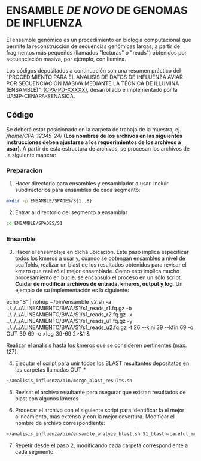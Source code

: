 # ENSAMBLE *DE NOVO* DE GENOMAS DE INFLUENZA 

El ensamble genómico es un procedimiento en biología computacional que permite la reconstrucción de secuencias genómicas largas, a partir de fragmentos más pequeños (llamados "lecturas" o "reads") obtenidos por secuenciación masiva, por ejemplo, con Ilumina. 

Los códigos depositados a continuación son una resumen práctico del "PROCEDIMIENTO PARA EL ANALISIS DE DATOS DE INFLUENZA AVIAR POR SECUENCIACIÓN MASIVA MEDIANTE LA TÉCNICA DE ILLUMINA  
 (ENSAMBLE)", <ins>(CPA-PD-XXXXX)</ins>, desarrollado e implementado por la UASIP-CENAPA-SENASICA.

 ## Código
Se deberá estar posicionado en la carpeta de trabajo de la muestra, ej. */home/CPA-12345-24/* **(Los nombres de los archivos en las siguientes instrucciones deben ajustarse a los requerimientos de los archivos a usar)**. A partir de esta estructura de archivos, se procesan los archivos de la siguiente manera:

### Preparacion
1. Hacer directorio para ensambles y ensamblador a usar. Incluir subdirectorios para ensambles de cada segmento:
```bash
mkdir -p ENSAMBLE/SPADES/S{1..8}
```

2. Entrar al directorio del segmento a ensamblar
```bash
cd ENSAMBLE/SPADES/S1
```
### Ensamble
3. Hacer el ensamblaje en dicha ubicación. Este paso implica especificar todos los kmeros a usar y, cuando se obtengan ensambles a nivel de scaffolds, realizar un blast de los resultados obtenidos para revisar el kmero que realizó el mejor ensamblade. Como esto implica mucho procesamiento en bucle, se encapsuló el proceso en un sólo script. **Cuidar de modificar archivos de entrada, kmeros, output y log**. Un ejemplo de su implementación es la siguiente:

echo "S" | nohup ~/bin/ensamble_v2.sh -a ../../../ALINEAMIENTO/BWA/S1/s1_reads_r1.fq.gz -b ../../../ALINEAMIENTO/BWA/S1/s1_reads_r2.fq.gz -x ../../../ALINEAMIENTO/BWA/S1/s1_reads_u1.fq.gz -y ../../../ALINEAMIENTO/BWA/S1/s1_reads_u2.fq.gz -t 26 --kini 39 --kfin 69 -o OUT_39_69 -c >log_39-69 2>&1 &

Realizar el análisis hasta los kmeros que se consideren pertinentes (max. 127).

4. Ejecutar el script para unir todos los BLAST resultantes depositatos en las carpetas llamadas OUT_*
```bash
~/analisis_influenza/bin/merge_blast_results.sh
```
5. Revisar el archivo resultante para asegurar que existan resultados de blast con algunos kmeros

6. Procesar el archivo con el siguiente script para identificar la el mejor alineamiento, más extenso y con la mejor covertura. Modificar el nombre de archivo correspondiente:
```bash
~/analisis_influenza/bin/ensamble_analyze_blast.sh S1_blastn-careful_merged.txt
```

7. Repetir desde el paso 2, modificando cada carpeta correspondiente a cada segmento.

